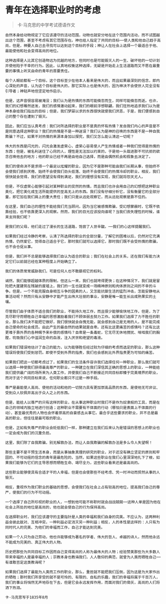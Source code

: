 # 青年在选择职业时的考虑

> 卡·马克思的中学考试德语作文

    自然本身给动物规定了它应该遵守的活动范围，动物也就安分地在这个范围内活动，而不试图越出这个范围，甚至不考虑有其它范围存在。神也给人指定了共同的目标──使人类和他自己趋于高尚，但是，神要人自己去寻找可以达到这个目标的手段；神让人在社会上选择一个最适合于他、最能使他和社会变得高尚的地位。

    这种选择是人比其它创造物远为优越的地方，但同时也是可能毁灭人的一生、破坏他的一切计划并使他陷于不幸的行为。因此，认真地权衡这种选择，无疑是开始走上生活道路而又不愿在最重要的事情上听天由命的青年的首要责任。

    每个人眼前都有一个目标，这个目标至少在他本人看来是伟大的，而且如果最深刻的信念，即内心深处的声音，认为这个目标是伟大的，那它实际上也是伟大的，因为神决不会使世人完全没有引导者；神轻声地但坚定地作启示。

    但是，这声音很容易被淹没；我们认为是热情的东西可能倏忽而生，同样可能倏忽而逝。也许，我们的幻想蓦然迸发，我们的感情激动起来，我们的眼前浮想联翩，我们狂热地追求我们以为是神本身给我们指出的目标；但是，我们梦寐以求的东西很快就使我们厌恶，于是，我们便感到自己的整个存在遭到了毁灭。

    因此，我们应当认真考虑：我们对所选择的职业是不是真的怀有热情？发自我们内心的声音是不是同意选择这种职业？我们的热情是不是一种迷误？我们认为是神的召唤的东西是不是一种自我欺骗？不过，如果不对热情的来源本身加以探究，我们又怎么能认清这一切呢？

    伟大的东西是闪光的，闪光会激发虚荣心，虚荣心容易使人产生热情或者一种我们觉得是热情的东西；但是，被名利迷住了心窍的人，理性是无法加以约束的，于是他一头栽进那不可抗拒的欲念召唤他去的地方；他的职业已经不再是由他自己选择，而是由偶然机会和假象去决定了。

    我们的使命决不是求得一个最足以炫耀的职业，因为它不是那种可能由我们长期从事，但始终不会使我们感到厌倦、始终不会使我们劲头低落、始终不会使我们的热情冷却的职业，相反，我们很快就会觉得，我们的愿望没有得到满足，我们的理想没有实现，我们就将怨天尤人。

    但是，不仅虚荣心能够引起对某种职业的突然的热情，而且我们也许会用自己的幻想把这种职业美化，把它美化成生活所能提供的至高无上的东西。我们没有仔细分析它，没有衡量它的全部分量，即它加在我们肩上的重大责任；我们只是从远处观察它，而从远处观察是靠不住的。

    在这里，我们自己的理性不能给我们充当顾问，因为当它被感情欺骗，受幻想蒙蔽时，它既不依靠经验，也不依靠更深入的观察。然而，我们的目光应该投向谁呢？当我们丧失理性的时候，谁来支持我们呢？

    是我们的父母，他们走过了漫长的生活道路，饱尝了人世辛酸。──我们的心这样提醒我们。

    如果我们经过冷静的考察，认清了所选择的职业的全部分量，了解它的困难以后，仍然对它充满热情，仍然爱它，觉得自己适合于它，那时我们就可以选择它，那时我们既不会受热情的欺骗，也不会仓促从事。

    但是，我们并不总是能够选择我们自认为适合的职业；我们在社会上的关系，还在我们有能力决定它们以前就已经在某种程度上开始确立了。

    我们的体质常常威胁我们，可是任何人也不敢藐视它的权利。

    诚然，我们能够超越体质的限制，但这么一来，我们也就垮得更快；在这种情况下，我们就是冒险把大厦建筑在残破的废墟上，我们的一生也就变成一场精神原则和肉体原则之间的不幸的斗争。但是，一个不能克服自身相互斗争的因素的人，又怎能抗御生活的猛烈冲击，怎能安静地从事活动呢？然而只有从安静中才能产生出伟大壮丽的事业，安静是唯一能生长出成熟果实的土壤。

    尽管我们由于体质不适合我们的职业，不能持久地工作，而且很少能够愉快地工作，但是，为了克尽职守而牺牲自己幸福的思想激励着我们不顾体弱去努力工作。如果我们选择了力不胜任的职业，那么我们决不能把它做好，我们很快就会自愧无能，就会感到自己是无用的人，是不能完成自己使命的社会成员。由此产生的最自然的结果就是自卑。还有比这更痛苦的感情吗？还有比这更难于靠外界的各种赐予来补偿的感情吗？自卑是一条毒蛇，它无尽无休地搅扰、啃啮我们的胸膛，吮吸我们心中滋润生命的血液，注入厌世和绝望的毒液。

    如果我们错误地估计了自己的能力，以为能够胜任经过较为仔细的考虑而选定的职业，那么这种错误将使我们受到惩罚。即使不受到外界的指责，我们也会感到比外界指责更为可怕的痛苦。

    如果我们把这一切都考虑过了，如果我们的生活条件容许我们选择任何一种职业，那么我们就可以选择一种使我们获得最高尊严的职业，一种建立在我们深信其正确的思想上的职业，一种能给我们提供最广阔的场所来为人类工作，并使我们自己不断接近共同目标即臻于完美境界的职业，而对于这个共同目标来说，任何职业都只不过是一种手段。

    尊严是最能使人高尚、使他的活动和他的一切努力具有更加崇高品质的东西，是使他无可非议、受到众人钦佩并高出于众人之上的东西。

    但是，能给人以尊严的只有这样的职业，在从事这种职业时我们不是作为奴隶般的工具，而是在自己的领域内独立地进行创造；这种职业不需要有不体面的行动（哪怕只是表面上不体面的行动），甚至最优秀的人物也会怀着崇高的自豪感去从事它。最合乎这些要求的职业，并不总是最高的职业，但往往是最可取的职业。

    但是，正如有失尊严的职业会贬低我们一样，那种建立在我们后来认为是错误的思想上的职业也一定会成为我们的沉重负担。

    这里，我们除了自我欺骗，别无解救办法，而让人自我欺骗的解救办法是多么令人失望啊！

    那些主要不是干预生活本身，而是从事抽象真理的研究的职业，对于还没有确立坚定的原则和牢固的、不可动摇的信念的青年是最危险的，当然，如果这些职业在我们心里深深地扎下了根，如果我们能够为它们的主导思想而牺牲生命、竭尽全力，这些职业看来还是最高尚的。

    这些职业能够使具有合适才干的人幸福，但是也会使那些不经考虑、凭一时冲动而贸然从事的人毁灭。

    相反，重视作为我们职业的基础的思想，会使我们在社会上占有较高的地位，提高我们自己的尊严，使我们的行为不可动摇。

    一个选择了自己所珍视的职业的人，一想到他可能不称职时就会战战兢兢──这种人单是因为他在社会上所处的地位是高尚的，他也就会使自己的行为保持高尚。

    在选择职业时，我们应该遵守的主要指针是人类的幸福和我们自身的完美。不应认为，这两种利益会彼此敌对、互相冲突，一种利益必定消灭另一种利益；相反，人的本性是这样的：人只有为同时代人的完美、为他们的幸福而工作，自己才能达到完美。

    如果一个人只为自己劳动，他也许能够成为著名的学者、伟大的哲人、卓越的诗人，然而他永远不能成为完美的、真正伟大的人物。

    历史把那些为共同目标工作因而自己变得高尚的人称为最伟大的人物；经验赞美那些为大多数人带来幸福的人是最幸福的人；宗教本身也教诲我们，人人敬仰的典范，就曾为人类而牺牲自己──有谁敢否定这类教诲呢？

    如果我们选择了最能为人类而工作的职业，那么，重担就不能把我们压倒，因为这是为大家作出的牺牲；那时我们所享受的就不是可怜的、有限的、自私的乐趣，我们的幸福将属于千百万人，我们的事业将悄然无声地存在下去，但是它会永远发挥作用，而面对我们的骨灰，高尚的人们将洒下热泪。

    卡·马克思写于1835年8月


